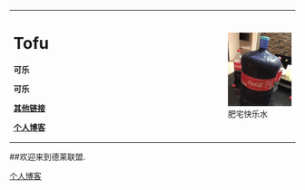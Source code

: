 <table border="0">
  <tr>
    <td width="75%">
      <h1>Tofu</h1>
      <p><b>可乐</b></p>
      <p><b>可乐</b></p>
      <p><b><a href="/index-en.html">其他链接</a></b></p>
      <p><b><a href="https://blog.csdn.net/ToToTofu">个人博客</a></b></p>
    </td>
    <td width="25%">
      <img src="/webwxgetmsgimg.jpg" width="100%">       肥宅快乐水 
    </td>
  </tr>
</table>

##欢迎来到德莱联盟.

[个人博客](https://blog.csdn.net/ToToTofu)
